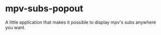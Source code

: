 # mpv-subs-popout
A little application that makes it possible to display mpv's subs anywhere you want.
